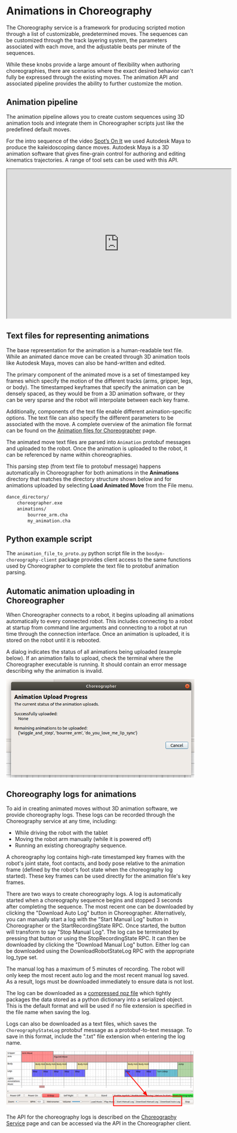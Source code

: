 <!--
Copyright (c) 2023 Boston Dynamics, Inc.  All rights reserved.

Downloading, reproducing, distributing or otherwise using the SDK Software
is subject to the terms and conditions of the Boston Dynamics Software
Development Kit License (20191101-BDSDK-SL).
-->

# Animations in Choreography

The Choreography service is a framework for producing scripted motion through a list of customizable, predetermined moves. The sequences can be customized through the track layering system, the parameters associated with each move, and the adjustable beats per minute of the sequences.

While these knobs provide a large amount of flexibility when authoring choreographies, there are scenarios where the exact desired behavior can't fully be expressed through the existing moves. The animation API and associated pipeline provides the ability to further customize the motion.

## Animation pipeline

The animation pipeline allows you to create custom sequences using 3D animation tools and integrate them in Choreographer scripts just like the predefined default moves.

For the intro sequence of the video [Spot’s On It](https://www.youtube.com/watch?v=7atZfX85nd4) we used Autodesk Maya to produce the kaleidoscoping dance moves. Autodesk Maya is a 3D animation software that gives fine-grain control for authoring and editing kinematics trajectories. A range of tool sets can be used with this API.

<iframe width="600" height="400" allow="autoplay"
src="https://www.youtube.com/embed/7atZfX85nd4">
</iframe>

## Text files for representing animations

The base representation for the animation is a human-readable text file. While an animated dance move can be created through 3D animation tools like Autodesk Maya, moves can also be hand-written and edited.

The primary component of the animated move is a set of timestamped key frames which specify the motion of the different tracks (arms, gripper, legs, or body). The timestamped keyframes that specify the animation can be densely spaced, as they would be from a 3D animation software, or they can be very sparse and the robot will interpolate between each key frame.

Additionally, components of the text file enable different animation-specific options. The text file can also specify the different parameters to be associated with the move. A complete overview of the animation file format can be found on the [Animation files for Choreographer](animation_file_specification.md) page.

The animated move text files are parsed into `Animation` protobuf messages and uploaded to the robot. Once the animation is uploaded to the robot, it can be referenced by name within choreographies.

This parsing step (from text file to protobuf message) happens automatically in Choreographer for both animations in the **Animations** directory that matches the directory structure shown below and for animations uploaded by selecting **Load Animated Move** from the File menu.

```
dance_directory/
	choreographer.exe
	animations/
		bourree_arm.cha
		my_animation.cha
```

## Python example script

The `animation_file_to_proto.py` python script file in the `bosdyn-choreography-client` package provides client access to the same functions used by Choreographer to complete the text file to protobuf animation parsing.

## Automatic animation uploading in Choreographer

When Choreographer connects to a robot, it begins uploading all animations automatically to every connected robot. This includes connecting to a robot at startup from command line arguments and connecting to a robot at run time through the connection interface. Once an animation is uploaded, it is stored on the robot until it is rebooted.

A dialog indicates the status of all animations being uploaded (example below). If an animation fails to upload, check the terminal where the Choreographer executable is running. It should contain an error message describing why the animation is invalid.

![Animation Upload Dialog](images/animation_upload_dialog.png)

## Choreography logs for animations

To aid in creating animated moves without 3D animation software, we provide choreography logs. These logs can be recorded through the Choreography service at any time, including:

- While driving the robot with the tablet
- Moving the robot arm manually (while it is powered off)
- Running an existing choreography sequence.

A choreography log contains high-rate timestamped key frames with the robot's joint state, foot contacts, and body pose relative to the animation frame (defined by the robot's foot state when the choreography log started). These key frames can be used directly for the animation file's key frames.

There are two ways to create choreography logs. A log is automatically started when a choreography sequence begins and stopped 3 seconds after completing the sequence. The most recent one can be downloaded by clicking the "Download Auto Log" button in Choreographer. Alternatively, you can manually start a log with the "Start Manual Log" button in Choreographer or the StartRecordingState RPC. Once started, the button will transform to say "Stop Manual Log". The log can be terminated by pressing that button or using the StopRecordingState RPC. It can then be downloaded by clicking the "Download Manual Log" button. Either log can be downloaded using the DownloadRobotStateLog RPC with the appropriate log_type set.

The manual log has a maximum of 5 minutes of recording. The robot will only keep the most recent auto log and the most recent manual log saved. As a result, logs must be downloaded immediately to ensure data is not lost.

The log can be downloaded as a [compressed npz file](https://numpy.org/doc/stable/reference/generated/numpy.savez_compressed.html) which tightly packages the data stored as a python dictionary into a serialized object. This is the default format and will be used if no file extension is specified in the file name when saving the log.

Logs can also be downloaded as a text files, which saves the `ChoreographyStateLog` protobuf message as a protobuf-to-text message. To save in this format, include the ".txt" file extension when entering the log name.

![Choreographer Log Buttons](images/log_buttons.png)

The API for the choreography logs is described on the [Choreography Service](choreography_service.md) page and can be accessed via the API in the Choreographer client.

